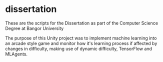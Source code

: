 # dissertation
These are the scripts for the Dissertation as part of the Computer Science Degree at Bangor University

The purpose of this Unity project was to implement machine learning into an arcade style game and monitor how it's learning process if affected by changes in difficulty, making use of dynamic difficulty, TensorFlow and MLAgents.
